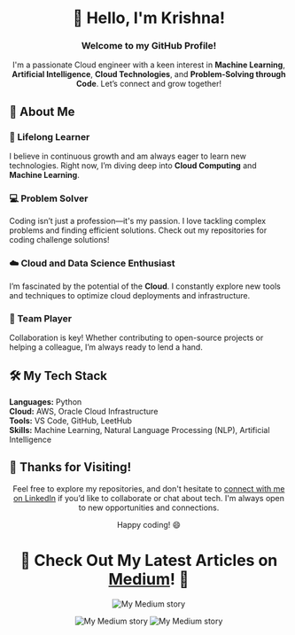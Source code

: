 <h1 align="center">👋 Hello, I'm Krishna!</h1>  
<h3 align="center">Welcome to my GitHub Profile!</h3>

<p align="center">
  I'm a passionate Cloud engineer with a keen interest in <strong>Machine Learning</strong>, <strong>Artificial Intelligence</strong>, <strong>Cloud Technologies</strong>, and <strong>Problem-Solving through Code</strong>. Let’s connect and grow together!
</p>

## 🚀 About Me

### 🌱 Lifelong Learner
I believe in continuous growth and am always eager to learn new technologies. Right now, I’m diving deep into **Cloud Computing** and **Machine Learning**.

### 💻 Problem Solver
Coding isn’t just a profession—it's my passion. I love tackling complex problems and finding efficient solutions. Check out my repositories for coding challenge solutions!

### ☁️ Cloud and Data Science Enthusiast
I’m fascinated by the potential of the **Cloud**. I constantly explore new tools and techniques to optimize cloud deployments and infrastructure.

### 🤝 Team Player
Collaboration is key! Whether contributing to open-source projects or helping a colleague, I’m always ready to lend a hand.

## 🛠️ My Tech Stack
  <strong>Languages:</strong> Python <br/>
  <strong>Cloud:</strong> AWS, Oracle Cloud Infrastructure <br/>
  <strong>Tools:</strong> VS Code, GitHub, LeetHub <br/>
  <strong>Skills:</strong> Machine Learning, Natural Language Processing (NLP), Artificial Intelligence

## 🌟 Thanks for Visiting!
<p align="center">
Feel free to explore my repositories, and don't hesitate to <a href="https://www.linkedin.com/in/krishnachaitanyakolipakula/">connect with me on LinkedIn</a> if you’d like to collaborate or chat about tech. I'm always open to new opportunities and connections.
</p>

<p align="center">Happy coding! 😄</p>

<div align="center">

# 🌟 Check Out My Latest Articles on <a href="https://medium.com/@krishna.kolipakulach">Medium</a>! 🌟


![My Medium story](https://medium-snippet-dc633c4f39a0.herokuapp.com/api/article.svg?username=@krishna.kolipakulach&index=-1&source=medium)


![My Medium story](https://medium-snippet-dc633c4f39a0.herokuapp.com/api/article.svg?username=@krishna.kolipakulach&index=1&source=medium)
![My Medium story](https://medium-snippet-dc633c4f39a0.herokuapp.com/api/article.svg?username=@krishna.kolipakulach&index=0&source=medium)  

</div>



